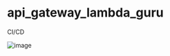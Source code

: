 # api_gateway_lambda_guru
CI/CD

![image](https://github.com/user-attachments/assets/f0ff8121-55df-4fbb-bb8b-0749283ef341)
